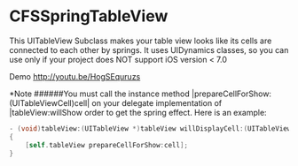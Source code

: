 CFSSpringTableView
===============


This UITableView Subclass makes your table view 
looks like its cells are connected to each other by springs.
It uses UIDynamics classes, so you can use only if your project
does NOT support iOS version < 7.0

Demo
http://youtu.be/HogSEquruzs

*Note
######You must call the instance method |prepareCellForShow:(UITableViewCell)cell| on your delegate implementation of |tableView:willShow order to get the spring effect. Here is an example:

```objectivec
- (void)tableView:(UITableView *)tableView willDisplayCell:(UITableViewCell *)cell forRowAtIndexPath:(NSIndexPath *)indexPath
{
    [self.tableView prepareCellForShow:cell];
}
```
